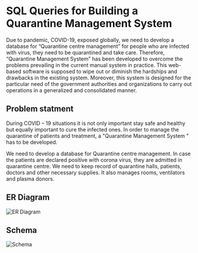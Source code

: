 # SQL Queries for Building a Quarantine Management System

Due to pandemic, COVID-19, exposed globally, we need to develop a database for “Quarantine centre management” for people who are infected with virus, they need to be quarantined and take care. Therefore, “Quarantine Management System” has been developed to overcome the problems prevailing in the current manual system in practice. This web-based software is supposed to wipe out or diminish the hardships and drawbacks in the existing system. Moreover, this system is designed for the particular need of the government authorities and organizations to carry out operations in a generalized and consolidated manner.


## Problem statment 
During COVID – 19 situations it is not only important stay safe and healthy but equally important to cure the infected ones. In order to manage the quarantine of patients and treatment, a "Quarantine Management System " has to be developed.

We need to develop a database for Quarantine centre management. In case the patients are declared positive with corona virus, they are admitted in quarantine centre. We need to keep record of quarantine halls, patients, doctors and other necessary supplies. It also manages rooms, ventilators and plasma donors.

## ER Diagram

![ER Diagram](d:/BE%20IV%20SEM/Projects/DBMS/ER%20_Diagram2.png)

## Schema

![Schema](d:/BE%20IV%20SEM/Projects/DBMS/ER%20_Schema2.png)

